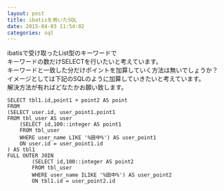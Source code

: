 ```yaml
---
layout: post
title: ibatisを用いたSQL
date: 2015-04-03 11:54:02
categories: sql
---
```

<p>ibatisで受け取ったList型のキーワードで<br>
キーワードの数だけSELECTを行いたいと考えています。<br>
キーワードと一致した分だけポイントを加算していく方法は無いでしょうか？<br>
イメージとしては下記のSQLのように加算していきたいと考えています。<br>
解決方法が有ればどなたかお願い致します。</p>

<pre><code>SELECT tbl1.id,point1 + point2 AS point
FROM 
(SELECT user.id, user_point1.point1
FROM tbl_user AS user
    (SELECT id,100::integer AS point1
    FROM tbl_user
    WHERE user_name LIKE '%田中%') AS user_point1
    ON user.id = user_point1.id
) AS tbl1
FULL OUTER JOIN
        (SELECT id,100::integer AS point2
        FROM tbl_user
        WHERE user_name ILIKE '%田中%') AS user_point2
        ON tbl1.id = user_point2.id
</code></pre>
